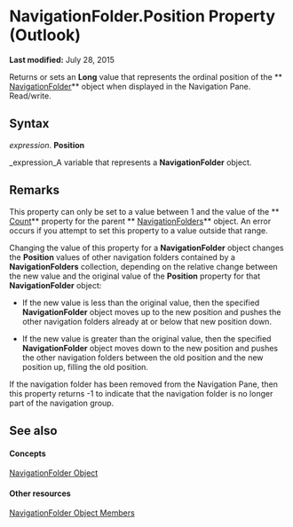 
# NavigationFolder.Position Property (Outlook)

 **Last modified:** July 28, 2015

Returns or sets an  **Long** value that represents the ordinal position of the ** [NavigationFolder](c8d7aabb-58ba-df5e-ccdc-06f73db7726c.md)** object when displayed in the Navigation Pane. Read/write.

## Syntax

 _expression_. **Position**

 _expression_A variable that represents a  **NavigationFolder** object.


## Remarks

This property can only be set to a value between 1 and the value of the  ** [Count](f6e71753-00cd-293c-93fd-f62d5822d9b1.md)** property for the parent ** [NavigationFolders](ecff93b8-0c3f-5f31-5b61-c46d2622d2af.md)** object. An error occurs if you attempt to set this property to a value outside that range.

Changing the value of this property for a  **NavigationFolder** object changes the **Position** values of other navigation folders contained by a **NavigationFolders** collection, depending on the relative change between the new value and the original value of the **Position** property for that **NavigationFolder** object:


- If the new value is less than the original value, then the specified  **NavigationFolder** object moves up to the new position and pushes the other navigation folders already at or below that new position down.
    
- If the new value is greater than the original value, then the specified  **NavigationFolder** object moves down to the new position and pushes the other navigation folders between the old position and the new position up, filling the old position.
    
If the navigation folder has been removed from the Navigation Pane, then this property returns -1 to indicate that the navigation folder is no longer part of the navigation group.


## See also


#### Concepts


 [NavigationFolder Object](c8d7aabb-58ba-df5e-ccdc-06f73db7726c.md)
#### Other resources


 [NavigationFolder Object Members](1ec2e16d-c7ca-86b1-9283-839a2b9aca05.md)
